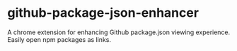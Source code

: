 # github-package-json-enhancer
A chrome extension for enhancing Github package.json viewing experience. Easily open npm packages as links.
